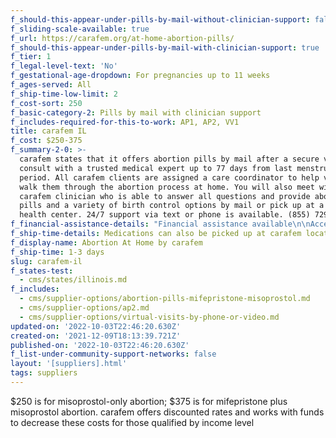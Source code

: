 ```yaml
---
f_should-this-appear-under-pills-by-mail-without-clinician-support: false
f_sliding-scale-available: true
f_url: https://carafem.org/at-home-abortion-pills/
f_should-this-appear-under-pills-by-mail-with-clinician-support: true
f_tier: 1
f_legal-level-text: 'No'
f_gestational-age-dropdown: For pregnancies up to 11 weeks
f_ages-served: All
f_ship-time-low-limit: 2
f_cost-sort: 250
f_basic-category-2: Pills by mail with clinician support
f_includes-required-for-this-to-work: AP1, AP2, VV1
title: carafem IL
f_cost: $250-375
f_summary-2-0: >-
  carafem states that it offers abortion pills by mail after a secure video
  consult with a trusted medical expert up to 77 days from last menstrual
  period. All carafem clients are assigned a care coordinator to help virtually
  walk them through the abortion process at home. You will also meet with a
  carafem clinician who is able to answer all questions and provide abortion
  pills and a variety of birth control options by mail or pick up at a carafem
  health center. 24/7 support via text or phone is available. (855) 729-2272
f_financial-assistance-details: "Financial assistance available\n\nAccepts IL\_Medicaid\n\nAccepts most insurance"
f_ship-time-details: Medications can also be picked up at carafem locations.
f_display-name: Abortion At Home by carafem
f_ship-time: 1-3 days
slug: carafem-il
f_states-test:
  - cms/states/illinois.md
f_includes:
  - cms/supplier-options/abortion-pills-mifepristone-misoprostol.md
  - cms/supplier-options/ap2.md
  - cms/supplier-options/virtual-visits-by-phone-or-video.md
updated-on: '2022-10-03T22:46:20.630Z'
created-on: '2021-12-09T18:13:39.721Z'
published-on: '2022-10-03T22:46:20.630Z'
f_list-under-community-support-networks: false
layout: '[suppliers].html'
tags: suppliers
---
```


$250 is for misoprostol-only abortion; $375 is for mifepristone plus misoprostol abortion. carafem offers discounted rates and works with funds to decrease these costs for those qualified by income level
